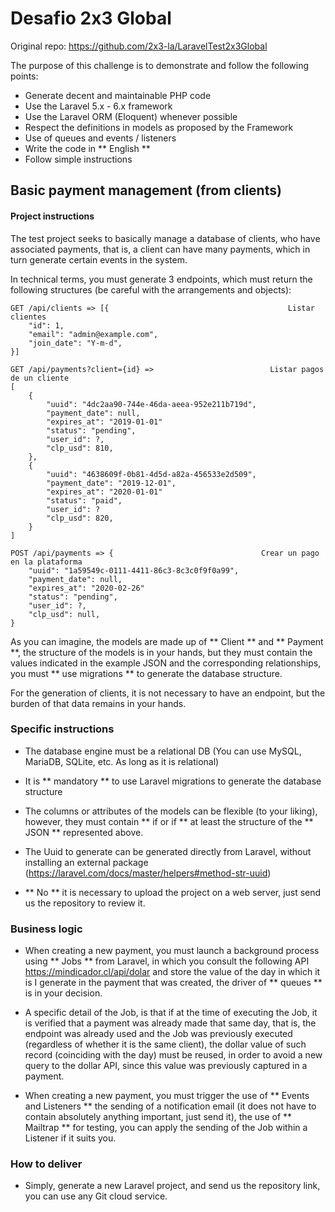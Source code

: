 # Desafio 2x3 Global

Original repo: https://github.com/2x3-la/LaravelTest2x3Global

The purpose of this challenge is to demonstrate and follow the following points:

- Generate decent and maintainable PHP code
- Use the Laravel 5.x - 6.x framework
- Use the Laravel ORM (Eloquent) whenever possible
- Respect the definitions in models as proposed by the Framework
- Use of queues and events / listeners
- Write the code in ** English **
- Follow simple instructions

## Basic payment management (from clients)

#### Project instructions
The test project seeks to basically manage a database of clients, who have associated payments, that is, a client can have many payments, which in turn generate certain events in the system.

In technical terms, you must generate 3 endpoints, which must return the following structures (be careful with the arrangements and objects):

    GET /api/clients => [{                                        Listar clientes
		"id": 1,
		"email": "admin@example.com",
		"join_date": "Y-m-d",
	}]
	
	GET /api/payments?client={id} =>                          Listar pagos de un cliente
	[
		{
			"uuid": "4dc2aa90-744e-46da-aeea-952e211b719d",
			"payment_date": null,
			"expires_at": "2019-01-01"
			"status": "pending",
			"user_id": ?,
			"clp_usd": 810,
		},
		{
			"uuid": "4638609f-0b81-4d5d-a82a-456533e2d509",
			"payment_date": "2019-12-01",
			"expires_at": "2020-01-01"
			"status": "paid",
			"user_id": ?
			"clp_usd": 820,
		}
	]
	 
	POST /api/payments => {                                 Crear un pago en la plataforma
		"uuid": "1a59549c-0111-4411-86c3-8c3c0f9f0a99",
		"payment_date": null,
		"expires_at": "2020-02-26"
		"status": "pending",
		"user_id": ?,
		"clp_usd": null,
	}
	

As you can imagine, the models are made up of ** Client ** and ** Payment **, the structure of the models is in your hands, but they must contain the values ​​indicated in the example JSON and the corresponding relationships, you must ** use migrations ** to generate the database structure.

For the generation of clients, it is not necessary to have an endpoint, but the burden of that data remains in your hands.

### Specific instructions
- The database engine must be a relational DB (You can use MySQL, MariaDB, SQLite, etc. As long as it is relational)

- It is ** mandatory ** to use Laravel migrations to generate the database structure

- The columns or attributes of the models can be flexible (to your liking), however, they must contain ** if or if ** at least the structure of the ** JSON ** represented above.

- The Uuid to generate can be generated directly from Laravel, without installing an external package (https://laravel.com/docs/master/helpers#method-str-uuid)

- ** No ** it is necessary to upload the project on a web server, just send us the repository to review it.

### Business logic

- When creating a new payment, you must launch a background process using ** Jobs ** from Laravel, in which you consult the following API https://mindicador.cl/api/dolar and store the value of the day in which it is I generate in the payment that was created, the driver of ** queues ** is in your decision.

- A specific detail of the Job, is that if at the time of executing the Job, it is verified that a payment was already made that same day, that is, the endpoint was already used and the Job was previously executed (regardless of whether it is the same client), the dollar value of such record (coinciding with the day) must be reused, in order to avoid a new query to the dollar API, since this value was previously captured in a payment.

- When creating a new payment, you must trigger the use of ** Events and Listeners ** the sending of a notification email (it does not have to contain absolutely anything important, just send it), the use of ** Mailtrap ** for testing, you can apply the sending of the Job within a Listener if it suits you.


### How to deliver
- Simply, generate a new Laravel project, and send us the repository link, you can use any Git cloud service.